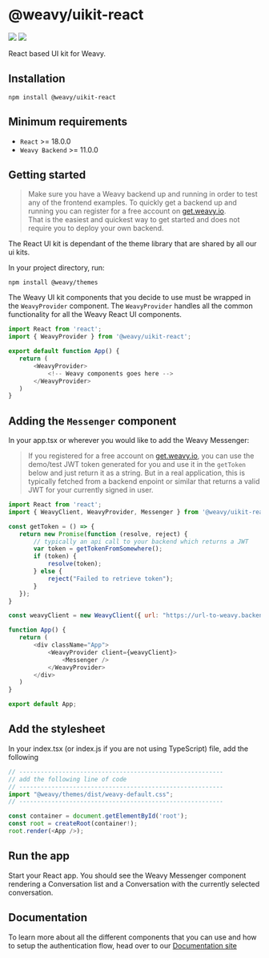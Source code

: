 # @weavy/uikit-react

<img src="https://img.shields.io/badge/Platform-React-orange"/> <img src="https://img.shields.io/badge/Language-TypeScript-orange"/>

React based UI kit for Weavy.


## Installation

```shell
npm install @weavy/uikit-react
```

## Minimum requirements

- `React` >= 18.0.0
- `Weavy Backend` >= 11.0.0

## Getting started


> Make sure you have a Weavy backend up and running in order to test any of the frontend examples. To quickly get a backend up and running you can register for a free account on <a href="https://get.weavy.io">get.weavy.io</a>. <br>That is the easiest and quickest way to get started and does not require you to deploy your own backend.
 
The React UI kit is dependant of the theme library that are shared by all our ui kits.

In your project directory, run:

```shell
npm install @weavy/themes
```

The Weavy UI kit components that you decide to use must be wrapped in the `WeavyProvider` component. The `WeavyProvider` handles all the common functionality for all the Weavy React UI components.


 ```js
 import React from 'react';
 import { WeavyProvider } from '@weavy/uikit-react';

export default function App() {
    return (        
        <WeavyProvider>
            <!-- Weavy components goes here -->
        </WeavyProvider>        
    )
}
```

## Adding the `Messenger` component

In your app.tsx or wherever you would like to add the Weavy Messenger:

> If you registered for a free account on <a href="https://get.weavy.io">get.weavy.io</a>, you can use the demo/test JWT token generated for you and use it in the `getToken` below and just return it as a string. But in a real application, this is typically fetched from a backend enpoint or similar that returns a valid JWT for your currently signed in user.

 ```js
import React from 'react';
import { WeavyClient, WeavyProvider, Messenger } from '@weavy/uikit-react';

const getToken = () => {
    return new Promise(function (resolve, reject) {
        // typically an api call to your backend which returns a JWT
        var token = getTokenFromSomewhere();
        if (token) {
            resolve(token);
        } else {
            reject("Failed to retrieve token");
        }
    });
}

const weavyClient = new WeavyClient({ url: "https://url-to-weavy.backend", tokenFactory: getToken})

function App() {
    return (
        <div className="App">
            <WeavyProvider client={weavyClient}>
                <Messenger />
            </WeavyProvider>
        </div>
    )
}

export default App;
```


## Add the stylesheet

In your index.tsx (or index.js if you are not using TypeScript) file, add the following


```js
// ---------------------------------------------------------
// add the following line of code
// ---------------------------------------------------------
import "@weavy/themes/dist/weavy-default.css";  
// ---------------------------------------------------------

const container = document.getElementById('root');
const root = createRoot(container!);
root.render(<App />);
```


## Run the app

Start your React app. You should see the Weavy Messenger component rendering a Conversation list and a Conversation with the currently selected conversation.


## Documentation

To learn more about all the different components that you can use and how to setup the authentication flow, head over to our [Documentation site](https://weavy.com/docs/frontend/uikit-react)